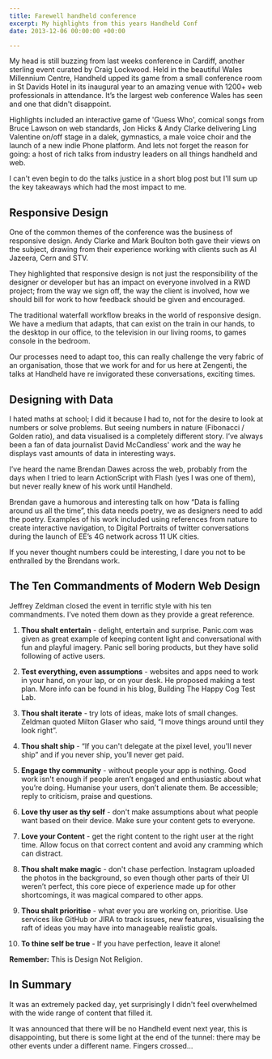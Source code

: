 ```yaml
---
title: Farewell handheld conference
excerpt: My highlights from this years Handheld Conf
date: 2013-12-06 00:00:00 +00:00

---
```


My head is still buzzing from last weeks conference in Cardiff, another sterling event curated by Craig Lockwood. Held in the beautiful Wales Millennium Centre, Handheld upped its game from a small conference room in St Davids Hotel in its inaugural year to an amazing venue with 1200+ web professionals in attendance. It’s the largest web conference Wales has seen and one that didn't disappoint.

Highlights included an interactive game of 'Guess Who', comical songs from Bruce Lawson on web standards, Jon Hicks & Andy Clarke delivering Ling Valentine on/off stage in a dalek, gymnastics, a male voice choir and the launch of a new indie Phone platform. And lets not forget the reason for going: a host of rich talks from industry leaders on all things handheld and web.

I can't even begin to do the talks justice in a short blog post but I'll sum up the key takeaways which had the most impact to me.

## Responsive Design

One of the common themes of the conference was the business of responsive design. Andy Clarke and Mark Boulton both gave their views on the subject, drawing from their experience working with clients such as Al Jazeera, Cern and STV.

They highlighted that responsive design is not just the responsibility of the designer or developer but has an impact on everyone involved in a RWD project; from the way we sign off, the way the client is involved, how we should bill for work to how feedback should be given and encouraged.

The traditional waterfall workflow breaks in the world of responsive design. We have a medium that adapts, that can exist on the train in our hands, to the desktop in our office, to the television in our living rooms, to games console in the bedroom.

Our processes need to adapt too, this can really challenge the very fabric of an organisation, those that we work for and for us here at Zengenti, the talks at Handheld have re invigorated these conversations, exciting times.

## Designing with Data

I hated maths at school; I did it because I had to, not for the desire to look at numbers or solve problems. But seeing numbers in nature (Fibonacci / Golden ratio), and data visualised is a completely different story. I’ve always been a fan of data journalist David McCandless' work and the way he displays vast amounts of data in interesting ways.

I’ve heard the name Brendan Dawes across the web, probably from the days when I tried to learn ActionScript with Flash (yes I was one of them), but never really knew of his work until Handheld.

Brendan gave a humorous and interesting talk on how “Data is falling around us all the time”, this data needs poetry, we as designers need to add the poetry. Examples of his work included using references from nature to create interactive navigation, to Digital Portraits of twitter conversations during the launch of EE’s 4G network across 11 UK cities.

If you never thought numbers could be interesting, I dare you not to be enthralled by the Brendans work.

## The Ten Commandments of Modern Web Design

Jeffrey Zeldman closed the event in terrific style with his ten commandments. I’ve noted them down as they provide a great reference.

1. **Thou shalt entertain** - delight, entertain and surprise. Panic.com was given as great example of keeping content light and conversational with fun and playful imagery. Panic sell boring products, but they have solid following of active users.

2. **Test everything, even assumptions** - websites and apps need to work in your hand, on your lap, or on your desk.  He proposed making a test plan. More info can be found in his blog, Building The Happy Cog Test Lab.

3. **Thou shalt iterate** - try lots of ideas, make lots of small changes. Zeldman quoted Milton Glaser who said, “I move things around until they look right”.

4. **Thou shalt ship** - “If you can't delegate at the pixel level, you'll never ship” and if you never ship, you’ll never get paid.

5. **Engage thy community** - without people your app is nothing. Good work isn't enough if people aren’t engaged and enthusiastic about what you’re doing. Humanise your users, don’t alienate them. Be accessible; reply to criticism, praise and questions.

6. **Love thy user as thy self** - don't make assumptions about what people want based on their device. Make sure your content gets to everyone.

7. **Love your Content** - get the right content to the right user at the right time. Allow focus on that correct content and avoid any cramming which can distract.

8. **Thou shalt make magic** - don't chase perfection. Instagram uploaded the photos in the background, so even though other parts of their UI weren’t perfect, this core piece of experience made up for other shortcomings, it was magical compared to other apps.

9. **Thou shalt prioritise** - what ever you are working on, prioritise. Use services like GitHub or JIRA to track issues, new features, visualising the raft of ideas you may have into manageable realistic goals.

10. **To thine self be true** - If you have perfection, leave it alone!

**Remember:** This is Design Not Religion.

## In Summary

It was an extremely packed day, yet surprisingly I didn't feel overwhelmed with the wide range of content that filled it.

It was announced that there will be no Handheld event next year, this is disappointing, but there is some light at the end of the tunnel: there may be other events under a different name. Fingers crossed...
